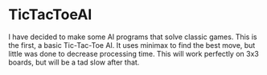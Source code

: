 # TicTacToeAI

I have decided to make some AI programs that solve classic games. This is the
first, a basic Tic-Tac-Toe AI. It uses minimax to find the best move, but little was 
done to decrease processing time. This will work perfectly on 3x3 boards, but will
be a tad slow after that.
